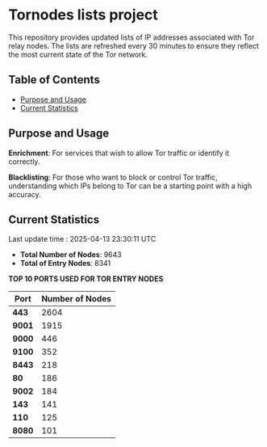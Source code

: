 # Tornodes lists project

This repository provides updated lists of IP addresses associated with Tor relay nodes. The lists are refreshed every 30 minutes to ensure they reflect the most current state of the Tor network.

## Table of Contents

- [Purpose and Usage](#purpose-and-usage)
- [Current Statistics](#current-statistics)


## Purpose and Usage

**Enrichment**: For services that wish to allow Tor traffic or identify it correctly.

**Blacklisting**: For those who want to block or control Tor traffic, understanding which IPs belong to Tor can be a starting point with a high accuracy.

## Current Statistics

Last update time : 2025-04-13 23:30:11 UTC

- **Total Number of Nodes**: 9643
- **Total of Entry Nodes**: 8341

**TOP 10 PORTS USED FOR TOR ENTRY NODES**

| **Port** | **Number of Nodes** |
|------|-----------------|
| **443**   | 2604  |
| **9001**   | 1915  |
| **9000**   | 446  |
| **9100**   | 352  |
| **8443**   | 218  |
| **80**   | 186  |
| **9002**   | 184  |
| **143**   | 141  |
| **110**   | 125  |
| **8080**   | 101  |

